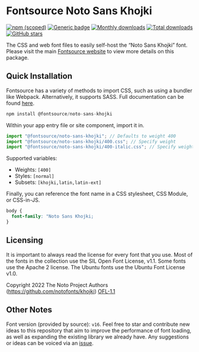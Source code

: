 # Fontsource Noto Sans Khojki

[![npm (scoped)](https://img.shields.io/npm/v/@fontsource/noto-sans-khojki?color=brightgreen)](https://www.npmjs.com/package/@fontsource/noto-sans-khojki) [![Generic badge](https://img.shields.io/badge/fontsource-passing-brightgreen)](https://github.com/fontsource/fontsource) [![Monthly downloads](https://badgen.net/npm/dm/@fontsource/noto-sans-khojki)](https://github.com/fontsource/fontsource) [![Total downloads](https://badgen.net/npm/dt/@fontsource/noto-sans-khojki)](https://github.com/fontsource/fontsource) [![GitHub stars](https://img.shields.io/github/stars/fontsource/fontsource.svg?style=social&label=Star)](https://github.com/fontsource/fontsource/stargazers)

The CSS and web font files to easily self-host the “Noto Sans Khojki” font. Please visit the main [Fontsource website](https://fontsource.org/fonts/noto-sans-khojki) to view more details on this package.

## Quick Installation

Fontsource has a variety of methods to import CSS, such as using a bundler like Webpack. Alternatively, it supports SASS. Full documentation can be found [here](https://fontsource.org/docs/introduction).

```javascript
npm install @fontsource/noto-sans-khojki
```

Within your app entry file or site component, import it in.

```javascript
import "@fontsource/noto-sans-khojki"; // Defaults to weight 400
import "@fontsource/noto-sans-khojki/400.css"; // Specify weight
import "@fontsource/noto-sans-khojki/400-italic.css"; // Specify weight and style

```

Supported variables:
- Weights: `[400]`
- Styles: `[normal]`
- Subsets: `[khojki,latin,latin-ext]`

Finally, you can reference the font name in a CSS stylesheet, CSS Module, or CSS-in-JS.

```css
body {
  font-family: "Noto Sans Khojki;
}
```

## Licensing
It is important to always read the license for every font that you use.
Most of the fonts in the collection use the SIL Open Font License, v1.1. Some fonts use the Apache 2 license. The Ubuntu fonts use the Ubuntu Font License v1.0.

Copyright 2022 The Noto Project Authors (https://github.com/notofonts/khojki)
[OFL-1.1](http://scripts.sil.org/OFL)

## Other Notes
Font version (provided by source): `v16`.
Feel free to star and contribute new ideas to this repository that aim to improve the performance of font loading, as well as expanding the existing library we already have. Any suggestions or ideas can be voiced via an [issue](https://github.com/fontsource/fontsource/issues).